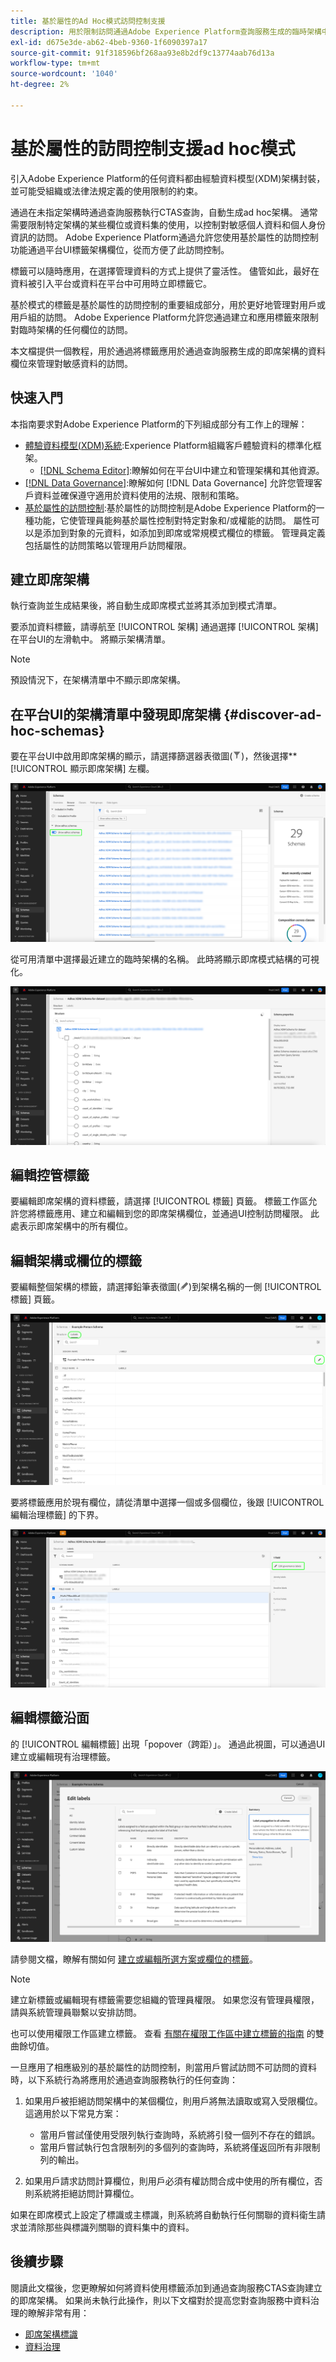 ```yaml
---
title: 基於屬性的Ad Hoc模式訪問控制支援
description: 用於限制訪問通過Adobe Experience Platform查詢服務生成的臨時架構中的資料欄位的指南。
exl-id: d675e3de-ab62-4beb-9360-1f6090397a17
source-git-commit: 91f318596bf268aa93e8b2df9c13774aab76d13a
workflow-type: tm+mt
source-wordcount: '1040'
ht-degree: 2%

---
```


# 基於屬性的訪問控制支援ad hoc模式

引入Adobe Experience Platform的任何資料都由經驗資料模型(XDM)架構封裝，並可能受組織或法律法規定義的使用限制的約束。

通過在未指定架構時通過查詢服務執行CTAS查詢，自動生成ad hoc架構。 通常需要限制特定架構的某些欄位或資料集的使用，以控制對敏感個人資料和個人身份資訊的訪問。 Adobe Experience Platform通過允許您使用基於屬性的訪問控制功能通過平台UI標籤架構欄位，從而方便了此訪問控制。

標籤可以隨時應用，在選擇管理資料的方式上提供了靈活性。 儘管如此，最好在資料被引入平台或資料在平台中可用時立即標籤它。

基於模式的標籤是基於屬性的訪問控制的重要組成部分，用於更好地管理對用戶或用戶組的訪問。 Adobe Experience Platform允許您通過建立和應用標籤來限制對臨時架構的任何欄位的訪問。

本文檔提供一個教程，用於通過將標籤應用於通過查詢服務生成的即席架構的資料欄位來管理對敏感資料的訪問。

## 快速入門

本指南要求對Adobe Experience Platform的下列組成部分有工作上的理解：

* [體驗資料模型(XDM)系統](https://experienceleague.adobe.com/docs/experience-platform/xdm/home.html?lang=zh-Hant):Experience Platform組織客戶體驗資料的標準化框架。
   * [[!DNL Schema Editor]](https://experienceleague.adobe.com/docs/experience-platform/xdm/ui/overview.html?lang=zh-Hant):瞭解如何在平台UI中建立和管理架構和其他資源。
* [[!DNL Data Governance]](../../data-governance/home.md):瞭解如何 [!DNL Data Governance] 允許您管理客戶資料並確保遵守適用於資料使用的法規、限制和策略。
* [基於屬性的訪問控制](../../access-control/abac/overview.md):基於屬性的訪問控制是Adobe Experience Platform的一種功能，它使管理員能夠基於屬性控制對特定對象和/或權能的訪問。 屬性可以是添加到對象的元資料，如添加到即席或常規模式欄位的標籤。 管理員定義包括屬性的訪問策略以管理用戶訪問權限。

## 建立即席架構

執行查詢並生成結果後，將自動生成即席模式並將其添加到模式清單。

要添加資料標籤，請導航至 [!UICONTROL 架構] 通過選擇 [!UICONTROL 架構] 在平台UI的左滑軌中。 將顯示架構清單。

>[!NOTE]
>
>預設情況下，在架構清單中不顯示即席架構。

## 在平台UI的架構清單中發現即席架構 {#discover-ad-hoc-schemas}

要在平台UI中啟用即席架構的顯示，請選擇篩選器表徵圖(![篩選器表徵圖。](../images/data-governance/filter.png))，然後選擇**[!UICONTROL 顯示即席架構] 左欄。

![啟用「顯示即席架構」切換的「架構」儀表板篩選器選項左側的欄。](../images/data-governance/adhoc-schema-toggle.png)

從可用清單中選擇最近建立的臨時架構的名稱。 此時將顯示即席模式結構的可視化。

![ad hoc架構結構圖示例。](../images/data-governance/adhoc-schema-structure-diagram.png)

## 編輯控管標籤

要編輯即席架構的資料標籤，請選擇 [!UICONTROL 標籤] 頁籤。 標籤工作區允許您將標籤應用、建立和編輯到您的即席架構欄位，並通過UI控制訪問權限。 此處表示即席架構中的所有欄位。

## 編輯架構或欄位的標籤

要編輯整個架構的標籤，請選擇鉛筆表徵圖(![鉛筆表徵圖。](../images/data-governance/edit-icon.png))到架構名稱的一側 [!UICONTROL 標籤] 頁籤。

![方案工作區中的標籤視圖，鉛筆表徵圖突出顯示。](../images/data-governance/edit-entire-schema-labels.png)

要將標籤應用於現有欄位，請從清單中選擇一個或多個欄位，後跟 [!UICONTROL 編輯治理標籤] 的下界。

![架構工作區中的標籤視圖，右側提要欄中突出顯示了「編輯治理標籤」選項。](../images/data-governance/edit-governance-labels.png)

## 編輯標籤沿面

的 [!UICONTROL 編輯標籤] 出現「popover（跨距）」。 通過此視圖，可以通過UI建立或編輯現有治理標籤。

![「編輯」(Edit)標籤沿面。](../images/data-governance/edit-labels-popover.png)

請參閱文檔，瞭解有關如何 [建立或編輯所選方案或欄位的標籤](https://experienceleague.adobe.com/docs/experience-platform/xdm/tutorials/labels.html#edit-the-labels-for-the-schema-or-field)。

>[!NOTE]
>
>建立新標籤或編輯現有標籤需要您組織的管理員權限。 如果您沒有管理員權限，請與系統管理員聯繫以安排訪問。

也可以使用權限工作區建立標籤。 查看 [有關在權限工作區中建立標籤的指南](../../access-control/abac/ui/labels.md) 的雙曲餘切值。

一旦應用了相應級別的基於屬性的訪問控制，則當用戶嘗試訪問不可訪問的資料時，以下系統行為將應用於通過查詢服務執行的任何查詢：

1. 如果用戶被拒絕訪問架構中的某個欄位，則用戶將無法讀取或寫入受限欄位。 這適用於以下常見方案：

   * 當用戶嘗試僅使用受限列執行查詢時，系統將引發一個列不存在的錯誤。
   * 當用戶嘗試執行包含限制列的多個列的查詢時，系統將僅返回所有非限制列的輸出。

1. 如果用戶請求訪問計算欄位，則用戶必須有權訪問合成中使用的所有欄位，否則系統將拒絕訪問計算欄位。

如果在即席模式上設定了標識或主標識，則系統將自動執行任何關聯的資料衛生請求並清除那些與標識列關聯的資料集中的資料。

## 後續步驟

閱讀此文檔後，您更瞭解如何將資料使用標籤添加到通過查詢服務CTAS查詢建立的即席架構。 如果尚未執行此操作，則以下文檔對於提高您對查詢服務中資料治理的瞭解非常有用：

* [即席架構標識](./ad-hoc-schema-identities.md)
* [資料治理](https://experienceleague.adobe.com/docs/experience-platform/data-governance/home.html?lang=zh-Hant)
